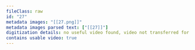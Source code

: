 ```yaml
---
fileClass: raw
id: "27"
metadata images: "[[27.png]]"
metadata images parsed text: ["[[27]]"]
digitization details: no useful video found, video not transferred for parsing
contains usable video: true
---
```

